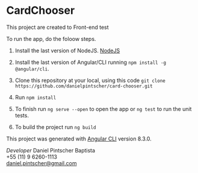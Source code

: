 # CardChooser

This project are created to Front-end test

To run the app, do the foloow steps.

1. Install the last version of NodeJS. [NodeJS](https://nodejs.org/en/)

2. Install the last version of Angular/CLI running `npm install -g @angular/cli`.

2. Clone this repository at your local, using this code `git clone https://github.com/danielpintscher/card-chooser.git`

3. Run `npm install`

4. To finish run `ng serve --open` to open the app or `ng test` to run the unit tests.

5. To build the project run `ng build`

This project was generated with [Angular CLI](https://github.com/angular/angular-cli) version 8.3.0.

*Developer* Daniel Pintscher Baptista  
+55 (11) 9 6260-1113  
daniel.pintscher@gmail.com